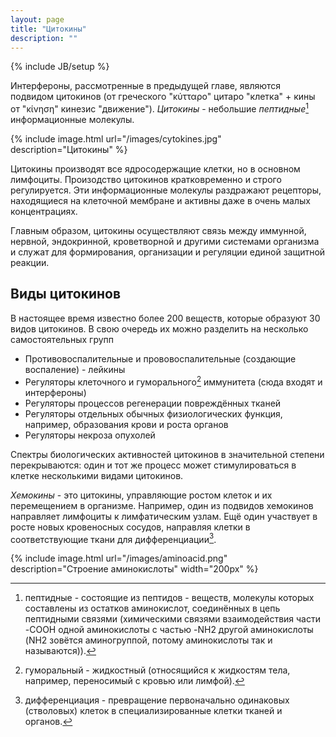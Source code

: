```yaml
---
layout: page
title: "Цитокины"
description: ""
---
```

{% include JB/setup %}

Интерфероны, рассмотренные в предыдущей главе, являются подвидом цитокинов (от греческого "κύτταρο" цитаро "клетка" + кины от "κίνηση" кинезис "движение"). *Цитокины* - небольшие *пептидные*[^1] информационные молекулы.

{% include image.html url="/images/cytokines.jpg" description="Цитокины"  %}

Цитокины производят все ядросодержащие клетки, но в основном лимфоциты. Произодство цитокинов кратковременно и строго регулируется. Эти информационные молекулы раздражают рецепторы, находящиеся  на клеточной мембране и активны даже в очень малых концентрациях.

Главным образом, цитокины осуществляют связь между иммунной, нервной, эндокринной, кроветворной и другими системами организма и служат для формирования, организации и регуляции единой защитной реакции.

Виды цитокинов
--------------

В настоящее время известно более 200 веществ, которые образуют 30 видов цитокинов. В свою очередь их можно разделить на несколько самостоятельных групп

* Противовоспалительные и прововоспалительные (создающие воспаление) - лейкины
* Регуляторы клеточного и гуморального[^2] иммунитета (сюда входят и интерфероны)
* Регуляторы процессов регенерации повреждённых тканей
* Регуляторы отдельных обычных физиологических функция, например, образования крови и роста органов
* Регуляторы некроза опухолей

Спектры биологических активностей цитокинов в значительной степени перекрываются: один и тот же процесс может стимулироваться в клетке несколькими видами цитокинов.

*Хемокины* - это цитокины, управляющие ростом клеток и их перемещением в организме. Например, один из подвидов хемокинов направляет лимфоциты к лимфатическим узлам. Ещё один участвует в росте новых кровеносных сосудов, направляя клетки в соответствующие ткани для дифференциации[^3].

{% include image.html url="/images/aminoacid.png" description="Строение аминокислоты" width="200px" %}

[^1]: пептидные - состоящие из пептидов - веществ, молекулы которых составлены из остатков аминокислот, соединённых в цепь пептидными связями (химическими связями взаимодействия части -COOH одной аминокислоты с частью -NH2 другой аминокислоты (NH2 зовётся аминогруппой, потому аминокислоты так и называются)).

[^2]: гуморальный - жидкостный (относящийся к жидкостям тела, например, переносимый с кровью или лимфой).

[^3]: дифференциация - превращение первоначально одинаковых (стволовых) клеток в специализированные клетки тканей и органов.